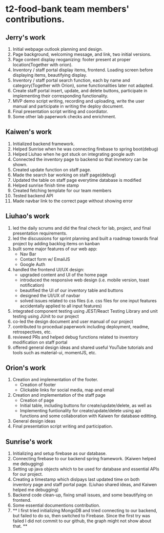 # t2-food-bank team members' contributions.

## Jerry's work

1. Initial webpage outlook planning and design.
2. Page background, welcoming message, and link, two initial versions.
3. Page content display reoganizing: footer present at proper location(Together with orion).
4. Inventory / staff portal display items, frontend. Loading screen before displaying items, beautifying display.
5. Inventory / staff portal search function, each by name and category(Together with Orion), some functionalities later not adapted.
6. Create staff portal insert, update, and delete buttons, participate in implementing their corresponding functionality.
7. MVP demo script writing, recording and uploading, write the user manual and participate in writing the deploy document.
8. Final presentation script writing and coordiator.
9. Some other lab paperwork checks and enrichment.


## Kaiwen's work

1. Initialized backend framework.
2. Helped Sunrise when he was connecting firebase to spring boot(debug)
3. Helped Liuhao when he got stuck on integrating google auth
4. Connected the inventory page to backend so that invnetory can be shown.
5. Created update function on staff page.
6. Made the search bar working on staff page(debug)
7. Updated the table on staff page everytime database is modified
8. Helped sunrise finish time stamp
9. Created fetching template for our team members
10. Tested backend API
11. Made navbar link to the correct page without showing error


## Liuhao's work

1. led the daily scrums and did the final check for lab, project, and final presentation requirements.
2. led the discussions for sprint planning and built a roadmap towards final project by adding backlog items on kanban
3. built some major features of our web app:
   - Nav Bar
   - Contact form w/ EmailJS
   - Google Auth
4. handled the frontend UI/UX design:
   - upgraded content and UI of the home page
   - introduced the responsive web design (i.e. mobile version, toast notification)
   - beautified the UI of our inventory table and buttons
   - designed the UI/UX of navbar
   - solved issues related to css files (i.e. css files for one input features accidentally applied to all input features) 
5. integrated component testing using JEST/React Testing Library and unit testing using JUnit to our project
6. co-led the design document and user manual of our project
7. contributed to procedual paperwork including deployment, readme, retrospectives, etc. 
8. reviewed PRs and helped debug functions related to inventory modification on staff portal
9. offered general design ideas and shared useful YouTube tutorials and tools such as material-ui, momentJS, etc.


## Orion's work

1. Creation and implementation of the footer.
    - Creation of footer
    - Clickable links for social media, map and email
2. Creation and implementation of the staff page
    - Creation of page
    - Initial table, including buttons for create/update/delete, as well as 
    - Implementing funtionality for create/update/delete using api functions and some collaboration with Kaiwen for database editting.
3. General design ideas
4. Final presentation script writing and participation.


## Sunrise's work

1. Initializing and setup firebase as our database.
2. Connecting firebase to our backend spring framework. (Kaiwen helped me debugging)
3. Setting up java objects which to be used for database and essential APIs for our project.
4. Creating a timestamp which dislpays last updated time on both inventory page and staff portal page. (Liuhao shared ideas, and Kaiwen helped me debugging)
5. Backend code clean-up, fixing small issues, and some beautifying on frontend.
6. Some essential documentions contribution.
7. ** I first tried initializing MongoDB and tried connecting to our backend, but failed to do so, then switched to Firebase. Since the first try was failed I did not commit to our github, the graph might not show about that. **
